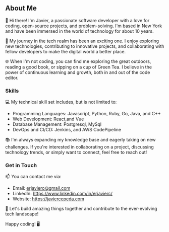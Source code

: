 ## About Me

👋 Hi there! I'm Javier, a passionate software developer with a love for coding, open-source projects, and problem-solving. I'm based in New York and have been immersed in the world of technology for about 10 years.

🚀 My journey in the tech realm has been an exciting one. I enjoy exploring new technologies, contributing to innovative projects, and collaborating with fellow developers to make the digital world a better place.

🌐 When I'm not coding, you can find me exploring the great outdoors, reading a good book, or sipping on a cup of Green Tea. I believe in the power of continuous learning and growth, both in and out of the code editor.

### Skills

💻 My technical skill set includes, but is not limited to:

- Programming Languages: Javascript, Python, Ruby, Go, Java, and C++
- Web Development: React,and Vue
- Database Management: Postgresql, MySql
- DevOps and CI/CD: Jenkins, and AWS CodePipeline

📚 I'm always expanding my knowledge base and eagerly taking on new challenges. If you're interested in collaborating on a project, discussing technology trends, or simply want to connect, feel free to reach out!

### Get in Touch

📫 You can contact me via:

- Email: erjavierc@gmail.com
- LinkedIn: https://www.linkedin.com/in/erjavierc/
- Website: https://javiercepeda.com

🌟 Let's build amazing things together and contribute to the ever-evolving tech landscape!

Happy coding! 🖥️
